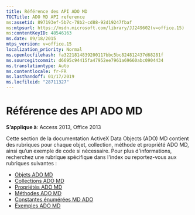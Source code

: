 ```yaml
---
title: Référence des API ADO MD
TOCTitle: ADO MD API reference
ms:assetid: 897193ef-5b7c-78b2-cd88-92d19247fbaf
ms:mtpsurl: https://msdn.microsoft.com/library/JJ249602(v=office.15)
ms:contentKeyID: 48546163
ms.date: 09/18/2015
mtps_version: v=office.15
localization_priority: Normal
ms.openlocfilehash: fa3221814839200117bbc5bc824812437d68281f
ms.sourcegitcommit: d6695c94415fa47952ee7961a69660abc0904434
ms.translationtype: Auto
ms.contentlocale: fr-FR
ms.lasthandoff: 01/17/2019
ms.locfileid: "28711327"
---
```

# <a name="ado-md-api-reference"></a>Référence des API ADO MD

**S’applique à**: Access 2013, Office 2013

Cette section de la documentation ActiveX Data Objects (ADO) MD contient des rubriques pour chaque objet, collection, méthode et propriété ADO MD, ainsi qu’un exemple de code si nécessaire. Pour plus d'informations, recherchez une rubrique spécifique dans l'index ou reportez-vous aux rubriques suivantes :

- [Objets ADO MD](ado-md-objects.md)
- [Collections ADO MD](ado-md-collections.md)
- [Propriétés ADO MD](ado-md-properties.md)
- [Méthodes ADO MD](ado-md-methods.md)
- [Constantes énumérées MD ADO](ado-md-enumerated-constants.md)
- [Exemples ADO MD](https://docs.microsoft.com/office/vba/access/concepts/miscellaneous/ado-md-code-examples)

